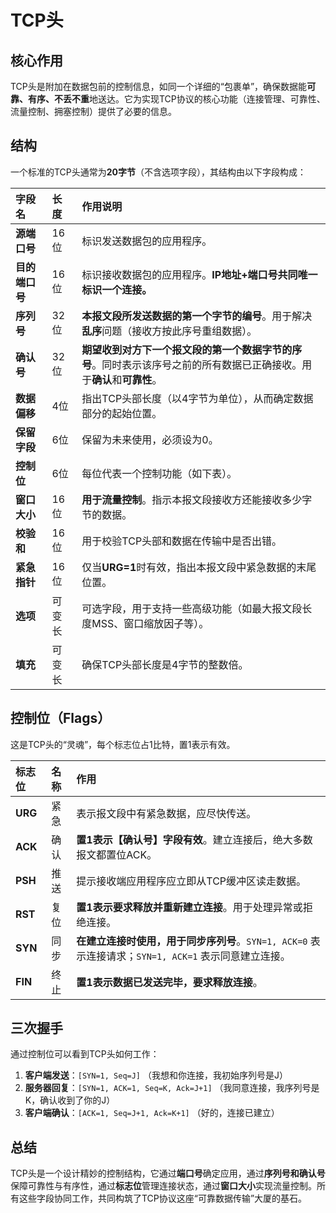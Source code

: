 # TCP头

## 核心作用
TCP头是附加在数据包前的控制信息，如同一个详细的“包裹单”，确保数据能**可靠、有序、不丢不重**地送达。它为实现TCP协议的核心功能（连接管理、可靠性、流量控制、拥塞控制）提供了必要的信息。



## 结构
一个标准的TCP头通常为**20字节**（不含选项字段），其结构由以下字段构成：

| 字段名         | 长度   | 作用说明                                                     |
| :------------- | :----- | :----------------------------------------------------------- |
| **源端口号**   | 16位   | 标识发送数据包的应用程序。                                   |
| **目的端口号** | 16位   | 标识接收数据包的应用程序。**IP地址+端口号共同唯一标识一个连接。** |
| **序列号**     | 32位   | **本报文段所发送数据的第一个字节的编号**。用于解决**乱序**问题（接收方按此序号重组数据）。 |
| **确认号**     | 32位   | **期望收到对方下一个报文段的第一个数据字节的序号**。同时表示该序号之前的所有数据已正确接收。用于**确认**和**可靠性**。 |
| **数据偏移**   | 4位    | 指出TCP头部长度（以4字节为单位），从而确定数据部分的起始位置。 |
| **保留字段**   | 6位    | 保留为未来使用，必须设为0。                                  |
| **控制位**     | 6位    | 每位代表一个控制功能（如下表）。                             |
| **窗口大小**   | 16位   | **用于流量控制**。指示本报文段接收方还能接收多少字节的数据。 |
| **校验和**     | 16位   | 用于校验TCP头部和数据在传输中是否出错。                      |
| **紧急指针**   | 16位   | 仅当**URG=1**时有效，指出本报文段中紧急数据的末尾位置。      |
| **选项**       | 可变长 | 可选字段，用于支持一些高级功能（如最大报文段长度MSS、窗口缩放因子等）。 |
| **填充**       | 可变长 | 确保TCP头部长度是4字节的整数倍。                             |



## 控制位（Flags）
这是TCP头的“灵魂”，每个标志位占1比特，置1表示有效。

| 标志位  | 名称 | 作用                                                         |
| :------ | :--- | :----------------------------------------------------------- |
| **URG** | 紧急 | 表示报文段中有紧急数据，应尽快传送。                         |
| **ACK** | 确认 | **置1表示【确认号】字段有效**。建立连接后，绝大多数报文都置位ACK。 |
| **PSH** | 推送 | 提示接收端应用程序应立即从TCP缓冲区读走数据。                |
| **RST** | 复位 | **置1表示要求释放并重新建立连接**。用于处理异常或拒绝连接。  |
| **SYN** | 同步 | **在建立连接时使用，用于同步序列号**。`SYN=1, ACK=0` 表示连接请求；`SYN=1, ACK=1` 表示同意建立连接。 |
| **FIN** | 终止 | **置1表示数据已发送完毕，要求释放连接**。                    |



## 三次握手
通过控制位可以看到TCP头如何工作：
1.  **客户端发送**：`[SYN=1, Seq=J]` （我想和你连接，我初始序列号是J）
2.  **服务器回复**：`[SYN=1, ACK=1, Seq=K, Ack=J+1]` （我同意连接，我序列号是K，确认收到了你的J）
3.  **客户端确认**：`[ACK=1, Seq=J+1, Ack=K+1]` （好的，连接已建立）



## 总结
TCP头是一个设计精妙的控制结构，它通过**端口号**确定应用，通过**序列号和确认号**保障可靠性与有序性，通过**标志位**管理连接状态，通过**窗口大小**实现流量控制。所有这些字段协同工作，共同构筑了TCP协议这座“可靠数据传输”大厦的基石。





